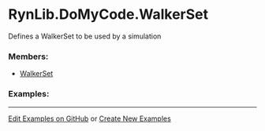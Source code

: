 # <a id="RynLib.DoMyCode.WalkerSet">RynLib.DoMyCode.WalkerSet</a>
    
Defines a WalkerSet to be used by a simulation

### Members:

  - [WalkerSet](WalkerSet/WalkerSet.md)

### Examples:



___

[Edit Examples on GitHub](https://github.com/McCoyGroup/References/edit/gh-pages/Documentation/examples/RynLib/DoMyCode/WalkerSet.md) or 
[Create New Examples](https://github.com/McCoyGroup/References/new/gh-pages/?filename=Documentation/examples/RynLib/DoMyCode/WalkerSet.md)